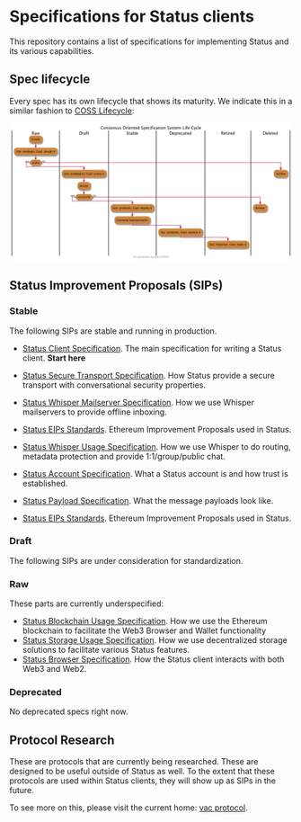# Specifications for Status clients

This repository contains a list of specifications for implementing Status and
its various capabilities.

## Spec lifecycle

Every spec has its own lifecycle that shows its maturity. We indicate this in a similar fashion to [COSS Lifecycle](https://rfc.unprotocols.org/spec:2/COSS/):

![](assets/lifecycle.png)

## Status Improvement Proposals (SIPs)

### Stable

The following SIPs are stable and running in production.


- [Status Client Specification](status-client-spec.md). The main specification for writing a Status client. **Start here**

- [Status Secure Transport Specification](status-secure-transport-spec.md). How Status provide a secure transport with conversational security properties.

- [Status Whisper Mailserver Specification](status-whisper-mailserver-spec.md). How we use Whisper mailservers to provide offline inboxing.

- [Status EIPs Standards](status-EIPs.md). Ethereum Improvement Proposals used in Status.

- [Status Whisper Usage Specification](status-whisper-usage-spec.md). How we use Whisper to do routing, metadata protection and provide 1:1/group/public chat.

- [Status Account Specification](status-account-spec.md). What a Status account is and how trust is established.

- [Status Payload Specification](status-payloads-spec.md). What the message payloads look like.

- [Status EIPs Standards](status-EIPs.md). Ethereum Improvement Proposals used in Status.

### Draft

The following SIPs are under consideration for standardization.

### Raw

These parts are currently underspecified:

- [Status Blockchain Usage Specification](./status-blockchain-spec.md). How we use the Ethereum blockchain to facilitate the Web3 Browser and Wallet functionality
- [Status Storage Usage Specification](./status-storage-spec.md). How we use decentralized storage solutions to facilitate various Status features.
- [Status Browser Specification](./status-browser-spec.md). How the Status client interacts with both Web3 and Web2.


### Deprecated

No deprecated specs right now.

## Protocol Research

These are protocols that are currently being researched. These are designed to
be useful outside of Status as well. To the extent that these protocols are used
within Status clients, they will show up as SIPs in the future.

To see more on this, please visit the current home: [vac
protocol](https://specs.vac.dev).
